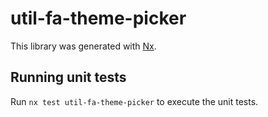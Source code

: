 # util-fa-theme-picker

This library was generated with [Nx](https://nx.dev).

## Running unit tests

Run `nx test util-fa-theme-picker` to execute the unit tests.
